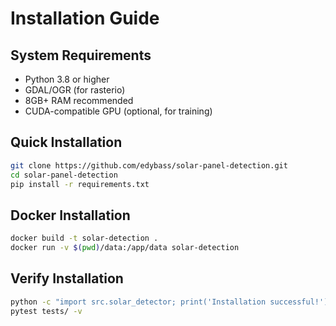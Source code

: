 # Installation Guide

## System Requirements
- Python 3.8 or higher
- GDAL/OGR (for rasterio)
- 8GB+ RAM recommended
- CUDA-compatible GPU (optional, for training)

## Quick Installation
```bash
git clone https://github.com/edybass/solar-panel-detection.git
cd solar-panel-detection
pip install -r requirements.txt
```

## Docker Installation
```bash
docker build -t solar-detection .
docker run -v $(pwd)/data:/app/data solar-detection
```

## Verify Installation
```bash
python -c "import src.solar_detector; print('Installation successful!')"
pytest tests/ -v
```
